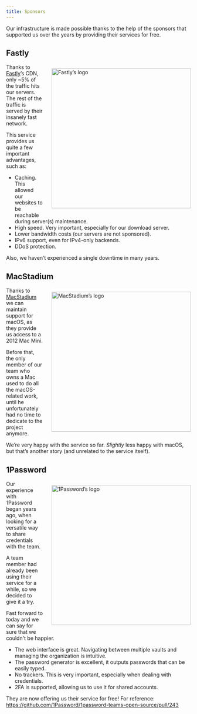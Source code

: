 ```yaml
---
title: Sponsors
---
```


Our infrastructure is made possible thanks to the help of the sponsors that supported us over the years by providing their services for free.

## Fastly

<img src="/logos/fastly.svg" alt="Fastly’s logo" style="float:right; width: 380px; max-width: 40vw; margin: 12px 0 12px 24px;">

Thanks to [Fastly](https://www.fastly.com)’s CDN, only ~5% of the traffic hits our servers. The rest of the traffic is served by their insanely fast network.

This service provides us quite a few important advantages, such as:

* Caching. This allowed our websites to be reachable during server(s) maintenance.
* High speed. Very important, especially for our download server.
* Lower bandwidth costs (our servers are not sponsored).
* IPv6 support, even for IPv4-only backends.
* DDoS protection.

Also, we haven’t experienced a single downtime in many years.

## MacStadium

<img src="/logos/macstadium.svg" alt="MacStadium’s logo" style="float:right; width: 380px; max-width: 40vw; margin: 12px 0 12px 24px;">

Thanks to [MacStadium](https://www.macstadium.com) we can maintain support for macOS, as they provide us access to a 2012 Mac Mini.

Before that, the only member of our team who owns a Mac used to do all the macOS-related work, until he unfortunately had no time to dedicate to the project anymore.

We’re very happy with the service so far. *Slightly* less happy with macOS, but that’s another story (and unrelated to the service itself).

## 1Password

<img src="/logos/1password.svg" alt="1Password’s logo" style="float:right; width: 380px; max-width: 40vw; margin: 12px 0 12px 24px;">

Our experience with 1Password began years ago, when looking for a versatile way to share credentials with the team.

A team member had already been using their service for a while, so we decided to give it a try.

Fast forward to today and we can say for sure that we couldn't be happier.

* The web interface is great. Navigating between multiple vaults and managing the organization is intuitive.
* The password generator is excellent, it outputs passwords that can be easily typed.
* No trackers. This is very important, especially when dealing with credentials.
* 2FA is supported, allowing us to use it for shared accounts.

They are now offering us their service for free! For reference: https://github.com/1Password/1password-teams-open-source/pull/243
